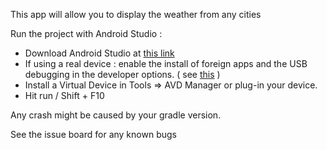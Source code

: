 This app will allow you to display the weather from any cities

Run the project with Android Studio :
- Download Android Studio at [this link](https://developer.android.com/studio)
- If using a real device : enable the install of foreign apps and the USB debugging in the developer options. ( see [this](https://developer.android.com/studio/debug/dev-options) )
- Install a Virtual Device in Tools => AVD Manager or plug-in your device.
- Hit run / Shift + F10

Any crash might be caused by your gradle version.

See the issue board for any known bugs
